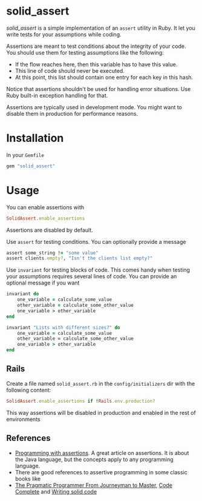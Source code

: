 # solid_assert

*solid_assert* is a simple implementation of an `assert` utility in Ruby. It let you write tests for your assumptions while coding. 

Assertions are meant to test conditions about the integrity of your code. You should use them for testing assumptions like the following:

- If the flow reaches here, then this variable has to have this value.
- This line of code should never be executed.
- At this point, this list should contain one entry for each key in this hash.

Notice that assertions shouldn't be used for handling error situations. Use Ruby built-in exception handling for that.

Assertions are typically used in development mode. You might want to disable them in production for performance reasons.

# Installation

In your `Gemfile`

```ruby
gem "solid_assert"
```

# Usage

You can enable assertions with

```ruby
SolidAssert.enable_assertions
```

Assertions are disabled by default.

Use `assert` for testing conditions. You can optionally provide a message

```ruby
assert some_string != "some value"
assert clients.empty?, "Isn't the clients list empty?"
```

Use `invariant` for testing blocks of code. This comes handy when testing your assumptions requires several lines of code. You can provide an optional message if you want

```ruby
invariant do
	one_variable = calculate_some_value
	other_variable = calculate_some_other_value
	one_variable > other_variable
end
```

```ruby
invariant "Lists with different sizes?" do
	one_variable = calculate_some_value
	other_variable = calculate_some_other_value
	one_variable > other_variable
end
```

## Rails

Create a file named `solid_assert.rb` in the `config/initializers` dir with the following content:

```ruby
SolidAssert.enable_assertions if !Rails.env.production?
```

This way assertions will be disabled in production and enabled in the rest of environments

## References

- [Programming with assertions](http://download.oracle.com/javase/1.4.2/docs/guide/lang/assert.html). A great article on assertions. It is about the Java language, but the concepts apply to any programming language.
- There are good references to assertive programming in some classic books like 
- [The Pragmatic Programmer From Journeyman to Master](http://www.amazon.com/exec/obidos/ASIN/020161622X/ref=nosim/jorgmanrpersp-20), [Code Complete](http://www.amazon.com/exec/obidos/ASIN/0735619670/ref=nosim/jorgmanrpersp-20) and [Writing solid code](http://www.amazon.com/exec/obidos/ASIN/1556155514/ref=nosim/jorgmanrpersp-20)




